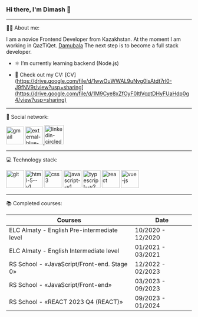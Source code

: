 ### Hi there, I'm Dimash 👋
---
👨‍💻 About me:

I am a novice Frontend Developer from Kazakhstan. 
At the moment I am working in QazTiQet. [Damubala](https://damubala.kz/)
The next step is to become a full stack developer.

- ⚛️ I’m currently learning backend (Node.js)
  
- 📄 Check out my CV: [CV](https://drive.google.com/file/d/1wwOuWWAL9uNvg0lsAtdt7rl0-J9fNV9r/view?usp=sharing](https://drive.google.com/file/d/1M9Cye8xZfOyF0ltlVcptDHyFUaHdp0g4/view?usp=sharing)

---
🤝 Social network:

[<img width="48" height="48" src="https://img.icons8.com/fluency/48/gmail.png" alt="gmail"/>](mailto:dinmukhamed.amirov@gmail.com)
[<img width="48" height="48" src="https://img.icons8.com/external-flat-icons-inmotus-design/67/external-blue-telegram-flat-icons-inmotus-design.png" alt="external-blue-telegram-flat-icons-inmotus-design"/>
](https://t.me/Dimash95)
[<img width="52" height="52" src="https://img.icons8.com/color/48/linkedin-circled--v3.png" alt="linkedin-circled--v3"/>](https://www.linkedin.com/in/dinmukhamed-amirov-4b520726b/)

---
💻 Technology stack:

<img width="48" height="48" src="https://img.icons8.com/color/48/git.png" alt="git"/> <img width="48" height="48" src="https://img.icons8.com/color/48/html-5--v1.png" alt="html-5--v1"/>
<img width="48" height="48" src="https://img.icons8.com/fluency/48/css3.png" alt="css3"/>
<img width="48" height="48" src="https://img.icons8.com/color/48/javascript--v1.png" alt="javascript--v1"/>
<img width="48" height="48" src="https://img.icons8.com/fluency/48/typescript--v2.png" alt="typescript--v2"/>
<img width="48" height="48" src="https://img.icons8.com/plasticine/100/react.png" alt="react"/>
<img width="48" height="48" src="https://img.icons8.com/color/48/vue-js.png" alt="vue-js"/>

---
📚 Completed courses:

|                      Courses                |          Date          |
|---------------------------------------------|------------------------|
| ELC Almaty - English Pre-intermediate level | 10/2020 - 12/2020      |
| ELC Almaty - English Intermediate level     | 01/2021 - 03/2021      |
| RS School - «JavaScript/Front-end. Stage 0» | 12/2022 - 02/2023      |
| RS School - «JavaScript/Front-end»          | 03/2023 - 09/2023      |
| RS School - «REACT 2023 Q4 (REACT)»         | 09/2023 - 01/2024      |

